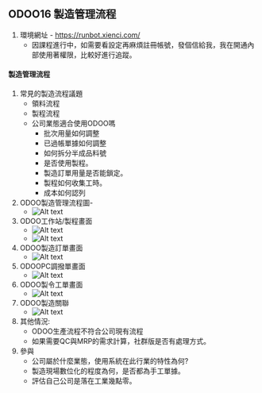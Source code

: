## ODOO16 製造管理流程
1. 環境網址 - https://runbot.xienci.com/
   + 因課程進行中，如需要看設定再麻煩註冊帳號，發個信給我，我在開通內部使用著權限，比較好進行追蹤。
#### 製造管理流程
1. 常見的製造流程議題
   + 領料流程
   + 製程流程
   + 公司業態適合使用ODOO嗎
     + 批次用量如何調整
     + 已過帳單據如何調整
     + 如何拆分半成品料號
     + 是否使用製程。
     + 製造訂單用量是否能鎖定。
     + 製程如何收集工時。
     + 成本如何認列
3. ODOO製造管理流程圖-
   + ![Alt text](https://github.com/ksharry/odoo-repository/blob/main/pic/A4111.png?raw=true)
4. ODOO工作站/製程畫面
   + ![Alt text](https://github.com/ksharry/odoo-repository/blob/main/pic/A4115.png?raw=true)
   + ![Alt text](https://github.com/ksharry/odoo-repository/blob/main/pic/A4116.png?raw=true)
4. ODOO製造訂單畫面
   + ![Alt text](https://github.com/ksharry/odoo-repository/blob/main/pic/A4112.png?raw=true)
4. ODOOPC調撥單畫面
   + ![Alt text](https://github.com/ksharry/odoo-repository/blob/main/pic/A4113.png?raw=true)
5. ODOO製令工單畫面
   + ![Alt text](https://github.com/ksharry/odoo-repository/blob/main/pic/A4114.png?raw=true)
6. ODOO製造關聯
   + ![Alt text](https://github.com/ksharry/odoo-repository/blob/main/pic/A4119.png?raw=true)
6. 其他情況:
   + ODOO生產流程不符合公司現有流程
   + 如果需要QC與MRP的需求計算，社群版是否有處理方式。
7. 參與
   + 公司屬於什麼業態，使用系統在此行業的特性為何?
   + 製造現場數位化的程度為何，是否都為手工單據。
   + 評估自己公司是落在工業幾點零。
